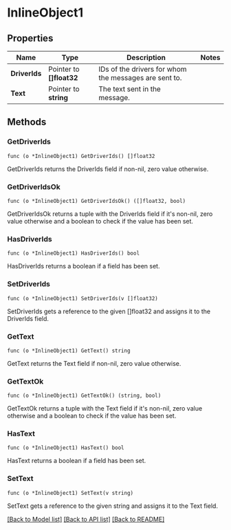 # InlineObject1

## Properties

Name | Type | Description | Notes
------------ | ------------- | ------------- | -------------
**DriverIds** | Pointer to **[]float32** | IDs of the drivers for whom the messages are sent to. | 
**Text** | Pointer to **string** | The text sent in the message. | 

## Methods

### GetDriverIds

`func (o *InlineObject1) GetDriverIds() []float32`

GetDriverIds returns the DriverIds field if non-nil, zero value otherwise.

### GetDriverIdsOk

`func (o *InlineObject1) GetDriverIdsOk() ([]float32, bool)`

GetDriverIdsOk returns a tuple with the DriverIds field if it's non-nil, zero value otherwise
and a boolean to check if the value has been set.

### HasDriverIds

`func (o *InlineObject1) HasDriverIds() bool`

HasDriverIds returns a boolean if a field has been set.

### SetDriverIds

`func (o *InlineObject1) SetDriverIds(v []float32)`

SetDriverIds gets a reference to the given []float32 and assigns it to the DriverIds field.

### GetText

`func (o *InlineObject1) GetText() string`

GetText returns the Text field if non-nil, zero value otherwise.

### GetTextOk

`func (o *InlineObject1) GetTextOk() (string, bool)`

GetTextOk returns a tuple with the Text field if it's non-nil, zero value otherwise
and a boolean to check if the value has been set.

### HasText

`func (o *InlineObject1) HasText() bool`

HasText returns a boolean if a field has been set.

### SetText

`func (o *InlineObject1) SetText(v string)`

SetText gets a reference to the given string and assigns it to the Text field.


[[Back to Model list]](../README.md#documentation-for-models) [[Back to API list]](../README.md#documentation-for-api-endpoints) [[Back to README]](../README.md)


